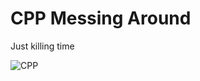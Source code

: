 # CPP Messing Around

Just killing time

![CPP](https://cdn2.iconfinder.com/data/icons/file-type-23/512/50_cpp_file_extension_file_type_file_format-256.png)